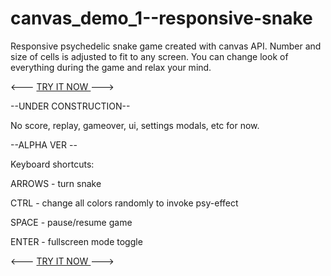 # canvas_demo_1--responsive-snake
Responsive psychedelic snake game created with canvas API.
Number and size of cells is adjusted to fit to any screen.
You can change look of everything during the game and relax your mind.


<--- <a href="https://metavoid.github.io/canvas_demo1--responsive-snake/"> TRY IT NOW </a> --->



--UNDER CONSTRUCTION--

No score, replay, gameover, ui, settings modals, etc for now.

--ALPHA VER --




Keyboard shortcuts:

ARROWS - turn snake

CTRL - change all colors randomly to invoke psy-effect

SPACE - pause/resume game

ENTER - fullscreen mode toggle



<--- <a href="https://metavoid.github.io/canvas_demo1--responsive-snake/"> TRY IT NOW </a> --->
